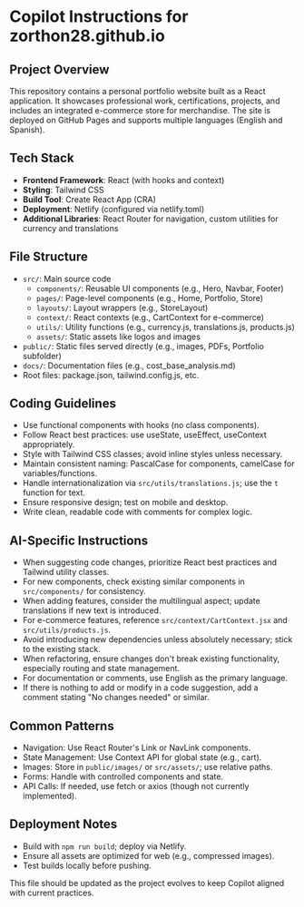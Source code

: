 # Copilot Instructions for zorthon28.github.io

## Project Overview

This repository contains a personal portfolio website built as a React application. It showcases professional work, certifications, projects, and includes an integrated e-commerce store for merchandise. The site is deployed on GitHub Pages and supports multiple languages (English and Spanish).

## Tech Stack

- **Frontend Framework**: React (with hooks and context)
- **Styling**: Tailwind CSS
- **Build Tool**: Create React App (CRA)
- **Deployment**: Netlify (configured via netlify.toml)
- **Additional Libraries**: React Router for navigation, custom utilities for currency and translations

## File Structure

- `src/`: Main source code
  - `components/`: Reusable UI components (e.g., Hero, Navbar, Footer)
  - `pages/`: Page-level components (e.g., Home, Portfolio, Store)
  - `layouts/`: Layout wrappers (e.g., StoreLayout)
  - `context/`: React contexts (e.g., CartContext for e-commerce)
  - `utils/`: Utility functions (e.g., currency.js, translations.js, products.js)
  - `assets/`: Static assets like logos and images
- `public/`: Static files served directly (e.g., images, PDFs, Portfolio subfolder)
- `docs/`: Documentation files (e.g., cost_base_analysis.md)
- Root files: package.json, tailwind.config.js, etc.

## Coding Guidelines

- Use functional components with hooks (no class components).
- Follow React best practices: use useState, useEffect, useContext appropriately.
- Style with Tailwind CSS classes; avoid inline styles unless necessary.
- Maintain consistent naming: PascalCase for components, camelCase for variables/functions.
- Handle internationalization via `src/utils/translations.js`; use the `t` function for text.
- Ensure responsive design; test on mobile and desktop.
- Write clean, readable code with comments for complex logic.

## AI-Specific Instructions

- When suggesting code changes, prioritize React best practices and Tailwind utility classes.
- For new components, check existing similar components in `src/components/` for consistency.
- When adding features, consider the multilingual aspect; update translations if new text is introduced.
- For e-commerce features, reference `src/context/CartContext.jsx` and `src/utils/products.js`.
- Avoid introducing new dependencies unless absolutely necessary; stick to the existing stack.
- When refactoring, ensure changes don't break existing functionality, especially routing and state management.
- For documentation or comments, use English as the primary language.
- If there is nothing to add or modify in a code suggestion, add a comment stating "No changes needed" or similar.

## Common Patterns

- Navigation: Use React Router's Link or NavLink components.
- State Management: Use Context API for global state (e.g., cart).
- Images: Store in `public/images/` or `src/assets/`; use relative paths.
- Forms: Handle with controlled components and state.
- API Calls: If needed, use fetch or axios (though not currently implemented).

## Deployment Notes

- Build with `npm run build`; deploy via Netlify.
- Ensure all assets are optimized for web (e.g., compressed images).
- Test builds locally before pushing.

This file should be updated as the project evolves to keep Copilot aligned with current practices.
